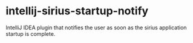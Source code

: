 # intellij-sirius-startup-notify
IntelliJ IDEA plugin that notifies the user as soon as the sirius application startup is complete.
